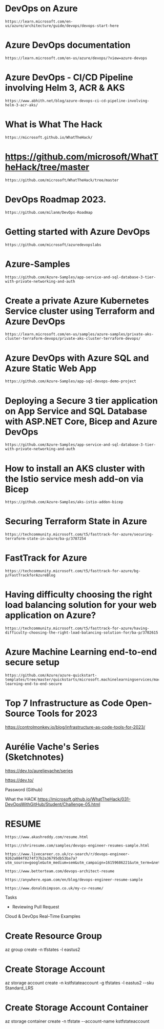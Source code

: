 # DevOps on Azure
    https://learn.microsoft.com/en-us/azure/architecture/guide/devops/devops-start-here

# Azure DevOps documentation
    https://learn.microsoft.com/en-us/azure/devops/?view=azure-devops

# Azure DevOps - CI/CD Pipeline involving Helm 3, ACR & AKS
    https://www.abhith.net/blog/azure-devops-ci-cd-pipeline-involving-helm-3-acr-aks/


# What is What The Hack
    https://microsoft.github.io/WhatTheHack/

# https://github.com/microsoft/WhatTheHack/tree/master
    https://github.com/microsoft/WhatTheHack/tree/master


# DevOps Roadmap 2023.
    https://github.com/milanm/DevOps-Roadmap


# Getting started with Azure DevOps
    https://github.com/microsoft/azuredevopslabs

# Azure-Samples  
    https://github.com/Azure-Samples/app-service-and-sql-database-3-tier-with-private-networking-and-auth

# Create a private Azure Kubernetes Service cluster using Terraform and Azure DevOps
    https://learn.microsoft.com/en-us/samples/azure-samples/private-aks-cluster-terraform-devops/private-aks-cluster-terraform-devops/


# Azure DevOps with Azure SQL and Azure Static Web App
    https://github.com/Azure-Samples/app-sql-devops-demo-project

# Deploying a Secure 3 tier application on App Service and SQL Database with ASP.NET Core, Bicep and Azure DevOps
    https://github.com/Azure-Samples/app-service-and-sql-database-3-tier-with-private-networking-and-auth

# How to install an AKS cluster with the Istio service mesh add-on via Bicep
    https://github.com/Azure-Samples/aks-istio-addon-bicep

# Securing Terraform State in Azure
    https://techcommunity.microsoft.com/t5/fasttrack-for-azure/securing-terraform-state-in-azure/ba-p/3787254

# FastTrack for Azure
    https://techcommunity.microsoft.com/t5/fasttrack-for-azure/bg-p/FastTrackforAzureBlog

# Having difficulty choosing the right load balancing solution for your web application on Azure?
    https://techcommunity.microsoft.com/t5/fasttrack-for-azure/having-difficulty-choosing-the-right-load-balancing-solution-for/ba-p/3702615

# Azure Machine Learning end-to-end secure setup
    https://github.com/Azure/azure-quickstart-templates/tree/master/quickstarts/microsoft.machinelearningservices/machine-learning-end-to-end-secure


# Top 7 Infrastructure as Code Open-Source Tools for 2023
https://controlmonkey.io/blog/infrastructure-as-code-tools-for-2023/


# Aurélie Vache's Series (Sketchnotes)
https://dev.to/aurelievache/series


https://dev.to/

Password (Github)

What the HACK
https://microsoft.github.io/WhatTheHack/031-DevOpsWithGitHub/Student/Challenge-05.html



# RESUME
    https://www.akashreddy.com/resume.html

    https://shriresume.com/samples/devops-engineer-resumes-sample.html

    https://www.livecareer.co.uk/cv-search/r/devops-engineer-9262a884f0274f37b2a36795db53ba7a?utm_source=google&utm_medium=sem&utm_campaign=16159686221&utm_term=&network=g&device=c&adposition=&adgroupid=133560178016&placement=&gclid=CjwKCAjwpuajBhBpEiwA_Ztfhd9lqqwikTKjPQkFZqQ8HAovM90UCBcILKTpQisEWAigEJTB8PX_0xoCXIoQAvD_BwE

    https://www.betterteam.com/devops-architect-resume

    https://anywhere.epam.com/en/blog/devops-engineer-resume-sample

    https://www.donaldsimpson.co.uk/my-cv-resume/



Tasks
 - Reviewing Pull Request

Cloud & DevOps
Real-Time Examples


# Create Resource Group
az group create -n tfstates -l eastus2

# Create Storage Account
az storage account create -n kstfstateaccount -g tfstates -l eastus2 --sku Standard_LRS

# Create Storage Account Container
az storage container create -n tfstate --account-name kstfstateaccount
